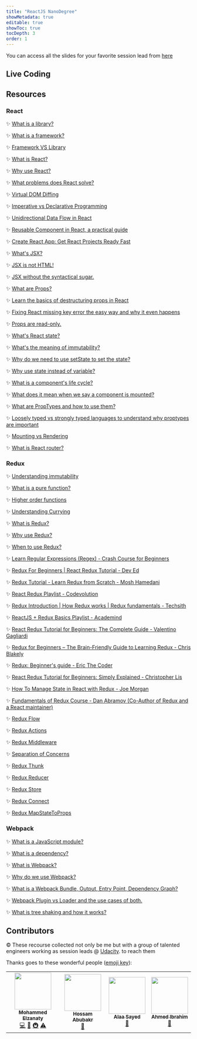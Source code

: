 ```yaml
---
title: "ReactJS NanoDegree"
showMetadata: true
editable: true
showToc: true
tocDepth: 3
order: 1
---
```


<Tip>You can access all the slides for your favorite session lead from <a href="https://drive.google.com/drive/folders/1hkpIITt8iQRrFAZRCiCLN96zj8vkAlY7?usp=sharing">here</a></Tip>

## Live Coding


## Resources

### React

✨ [What is a library?](https://en.wikipedia.org/wiki/Library_(computing))

✨ [What is a framework?](https://en.wikipedia.org/wiki/Software_framework)

✨ [Framework VS Library](https://www.freecodecamp.org/news/the-difference-between-a-framework-and-a-library-bd133054023f/)

✨ [What is React?](https://reactjs.org/tutorial/tutorial.html)

✨ [Why use React?](https://www.freecodecamp.org/news/why-use-react-for-web-development/)

✨ [What problems does React solve?](https://scotch.io/@anitashah/what-problems-does-reactjs-solve-when-must-you-select-reactjs)

✨ [Virtual DOM Diffing](https://medium.com/@gethylgeorge/how-virtual-dom-and-diffing-works-in-react-6fc805f9f84e)

✨ [Imperative vs Declarative Programming](https://ui.dev/imperative-vs-declarative-programming/)

✨ [Unidirectional Data Flow in React](https://flaviocopes.com/react-unidirectional-data-flow/)

✨ [Reusable Component in React, a practical guide](https://medium.com/m/global-identity?redirectUrl=https%3A%2F%2Fblog.bitsrc.io%2Freusable-components-in-react-a-practical-guide-ec15a81a4d71)

✨ [Create React App: Get React Projects Ready Fast](https://www.sitepoint.com/create-react-app/)


✨ [What's JSX?](https://facebook.github.io/jsx/)

✨ [JSX is not HTML!](https://reactjs.org/docs/introducing-jsx.html)

✨ [JSX without the syntactical sugar.](https://www.reactenlightenment.com/react-jsx/5.1.html)

✨ [What are Props?](https://reactjs.org/docs/components-and-props.html)

✨ [Learn the basics of destructuring props in React](https://www.freecodecamp.org/news/the-basics-of-destructuring-props-in-react-a196696f5477/)

✨ [Fixing React missing key error the easy way and why it even happens](https://reactjs.org/docs/lists-and-keys.html)

✨ [Props are read-only.](https://medium.com/swlh/react-js-passing-props-a65bb5200891)

✨ [What's React state?](https://www.w3schools.com/react/react_state.asp)

✨ [What's the meaning of immutability?](https://en.wikipedia.org/wiki/Immutable_object)

✨ [Why do we need to use setState to set the state?](https://reactjs.org/docs/faq-state.html)

✨ [Why use state instead of variable?](https://www.seanmcp.com/articles/storing-data-in-state-vs-class-variable/)

✨ [What is a component's life cycle?](https://reactjs.org/docs/react-component.html)

✨ [What does it mean when we say a component is mounted?](https://learn.co/lessons/react-component-mounting-and-unmounting)

✨ [What are PropTypes and how to use them?](https://reactjs.org/docs/typechecking-with-proptypes.html)

✨ [Loosely typed vs strongly typed languages to understand why proptypes are important](https://flaviocopes.com/loosely-strongly-typed/)

✨ [Mounting vs Rendering](https://reacttraining.com/blog/mount-vs-render/)

✨ [What is React router?](https://www.freecodecamp.org/news/beginner-s-guide-to-react-router-53094349669/)

### Redux

✨ [Understanding immutability](https://css-tricks.com/understanding-immutability-in-javascript/)

✨ [What is a pure function?](https://www.freecodecamp.org/news/what-is-a-pure-function-in-javascript-acb887375dfe/)

✨ [Higher order functions](https://eloquentjavascript.net/05_higher_order.html)

✨ [Understanding Currying](https://blog.bitsrc.io/understanding-currying-in-javascript-ceb2188c339)

✨ [What is Redux?](https://www.smashingmagazine.com/2016/06/an-introduction-to-redux/)

✨ [Why use Redux?](https://blog.logrocket.com/why-use-redux-reasons-with-clear-examples-d21bffd5835/)

✨ [When to use Redux?](https://redux.js.org/faq/general)

✨ [Learn Regular Expressions (Regex) - Crash Course for Beginners](https://www.youtube.com/watch?v=ZfQFUJhPqMM)

✨ [Redux For Beginners | React Redux Tutorial - Dev Ed](https://www.youtube.com/watch?v=CVpUuw9XSjY)

✨ [Redux Tutorial - Learn Redux from Scratch - Mosh Hamedani](https://www.youtube.com/watch?v=poQXNp9ItL4)

✨ [React Redux Playlist - Codevolution](https://www.youtube.com/playlist?list=PLC3y8-rFHvwheJHvseC3I0HuYI2f46oAK)
 
✨ [Redux Introduction | How Redux works | Redux fundamentals - Techsith](https://www.youtube.com/watch?v=7Erbf5NXQQw)
 
✨ [ReactJS + Redux Basics Playlist - Academind](https://www.youtube.com/playlist?list=PL55RiY5tL51rrC3sh8qLiYHqUV3twEYU_)

✨ [React Redux Tutorial for Beginners: The Complete Guide - Valentino Gagliardi](https://www.valentinog.com/blog/redux/)
 
✨ [Redux for Beginners – The Brain-Friendly Guide to Learning Redux - Chris Blakely](https://www.freecodecamp.org/news/redux-for-beginners-the-brain-friendly-guide-to-redux/)
 
✨ [Redux: Beginner's guide - Eric The Coder](https://dev.to/ericchapman/redux-beginner-s-guide-208)
 
✨ [React Redux Tutorial for Beginners: Simply Explained - Christopher Lis](https://chriscourses.com/blog/redux)
 
✨ [How To Manage State in React with Redux - Joe Morgan](https://www.digitalocean.com/community/tutorials/how-to-manage-state-in-react-with-redux)
 
✨ [Fundamentals of Redux Course - Dan Abramov (Co-Author of Redux and a React maintainer)](https://egghead.io/courses/fundamentals-of-redux-course-from-dan-abramov-bd5cc867)
 
✨ [Redux Flow](https://www.tutorialspoint.com/redux/redux_data_flow.htm)

✨ [Redux Actions](https://www.tutorialspoint.com/redux/redux_actions.htm)

✨ [Redux Middleware](https://www.tutorialspoint.com/redux/redux_middleware.htm)

✨ [Separation of Concerns](https://nalexn.github.io/separation-of-concerns/)

✨ [Redux Thunk](https://daveceddia.com/what-is-a-thunk/)

✨ [Redux Reducer](https://www.tutorialspoint.com/redux/redux_reducers.htm)

✨ [Redux Store](https://redux.js.org/api/store)

✨ [Redux Connect](https://react-redux.js.org/api/connect)

✨ [Redux MapStateToProps](https://react-redux.js.org/using-react-redux/connect-mapstate)

### Webpack

✨ [What is a JavaScript module?](https://www.freecodecamp.org/news/javascript-modules-a-beginner-s-guide-783f7d7a5fcc/)

✨ [What is a dependency?](https://www.nexb.com/blog/introduction_to_software_dependencies.html)

✨ [What is Webpack?](https://survivejs.com/webpack/what-is-webpack/)

✨ [Why do we use Webpack?](https://blog.andrewray.me/webpack-when-to-use-and-why/)

✨ [What is a Webpack Bundle, Output, Entry Point, Dependency Graph?](https://webpack.js.org/concepts/)

✨ [Webpack Plugin vs Loader and the use cases of both.](https://imranhsayed.medium.com/webpack-loaders-and-plugins-e13f79fe6b32)

✨ [What is tree shaking and how it works?](https://developers.google.com/web/fundamentals/performance/optimizing-javascript/tree-shaking)


## Contributors

<Tip>
  © These recourse collected not only be me but with a group of  talented engineers working as session leads @ <a href="https://www.udacity.com/">Udacity</a>. to reach them
</Tip>

Thanks goes to these wonderful people
([emoji key](https://github.com/kentcdodds/all-contributors#emoji-key)):

<!-- ALL-CONTRIBUTORS-LIST:START - Do not remove or modify this section -->
<!-- prettier-ignore-start -->
<!-- markdownlint-disable -->
<table>
  <tr>
    <td align="center"><a href="https://www.linkedin.com/in/mohammedelzanaty129/"><img src="https://avatars.githubusercontent.com/u/16934778?v=4" width="100px;" alt=""/><br /><sub><b>Mohammed Elzanaty</b></sub></a><br /><a href="https://github.com/mohammedelzanaty/yonisfy/commits?author=mohammedelzanaty" title="Code">💻</a> <a href="https://github.com/mohammedelzanaty/yonisfy/commits?author=mohammedelzanaty" title="Documentation">📖</a> <a href="#infra-mohammedelzanaty" title="Infrastructure (Hosting, Build-Tools, etc)">🚇</a> <a href="https://github.com/mohammedelzanaty/yonisfy/commits?author=mohammedelzanaty" title="Tests">⚠️</a></td>
    <td align="center"><a href="https://www.linkedin.com/in/hossamabubakr/"><img src="https://avatars.githubusercontent.com/u/20177229?v=4" width="100px;" alt=""/><br /><sub><b>Hossam Abubakr</b></sub></a><br /><a href="https://github.com/mohammedelzanaty/yonisfy/commits?author=HossamAbubakr" title="Code">📖  </a></td>
    <td align="center"><a href="https://github.com/AlaaSayed794"><img src="https://avatars.githubusercontent.com/u/69066350?v=4" width="100px;" alt=""/><br /><sub><b>Alaa Sayed
</b></sub></a><br /><a href="https://github.com/mohammedelzanaty/yonisfy/commits?author=AlaaSayed794" title="Code">📖</a></td>
    <td align="center"><a href="https://www.linkedin.com/in/ahmed-yassin-ibrahim-m-sc-49bb0583/"><img src="https://avatars.githubusercontent.com/u/6499654?v=4" width="100px;" alt=""/><br /><sub><b>Ahmed Ibrahim</b></sub></a><br /><a href="https://github.com/mohammedelzanaty/yonisfy/commits?author=ahmedyassin" title="Code">📖</a></td>
  </tr>
</table>



